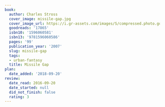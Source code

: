 ```yaml
---
book:
  author: Charles Stross
  cover_image: missile-gap.jpg
  cover_image_url: https://i.gr-assets.com/images/S/compressed.photo.goodreads.com/books/1386920544l/17865.jpg
  goodreads: '17865'
  isbn10: '1596060581'
  isbn13: '9781596060586'
  pages: '99'
  publication_year: '2007'
  slug: missile-gap
  tags:
  - urban-fantasy
  title: Missile Gap
plan:
  date_added: '2018-09-20'
review:
  date_read: 2016-09-20
  date_started: null
  did_not_finish: false
  rating: 3
---
```

